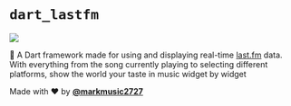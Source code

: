 # `dart_lastfm`

<img src="https://github.com/alii/use-last-fm/workflows/CI/badge.svg" />

🥁 A Dart framework made for using and displaying real-time [last.fm](https://www.last.fm/) data. With everything from the song currently playing to selecting different platforms, show the world your taste in music widget by widget

Made with ❤️ by __[@markmusic2727](https://twitter.com/MarkMusic2727)__
